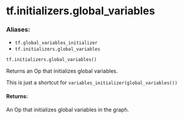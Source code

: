 <div itemscope itemtype="http://developers.google.com/ReferenceObject">
<meta itemprop="name" content="tf.initializers.global_variables" />
<meta itemprop="path" content="Stable" />
</div>

# tf.initializers.global_variables

### Aliases:

* `tf.global_variables_initializer`
* `tf.initializers.global_variables`

``` python
tf.initializers.global_variables()
```

Returns an Op that initializes global variables.

This is just a shortcut for `variables_initializer(global_variables())`

#### Returns:

An Op that initializes global variables in the graph.